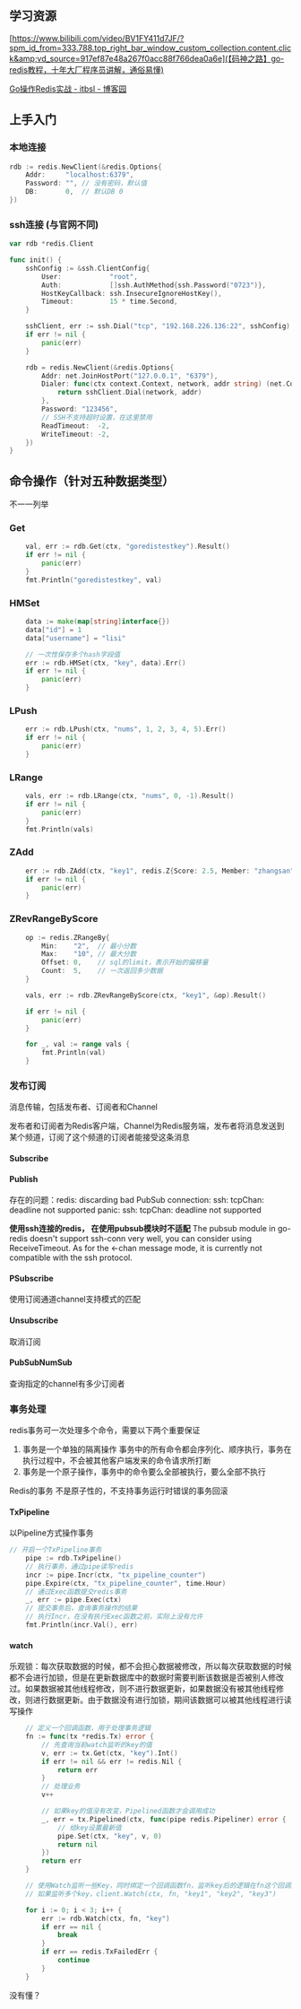 
## 学习资源

[https://www.bilibili.com/video/BV1FY411d7JF/?spm_id_from=333.788.top_right_bar_window_custom_collection.content.click&amp;vd_source=917ef87e48a267f0acc88f766dea0a6e](【码神之路】go-redis教程，十年大厂程序员讲解，通俗易懂)

[Go操作Redis实战 - itbsl - 博客园](https://www.cnblogs.com/itbsl/p/14198111.html#exists%E6%A3%80%E6%B5%8B%E7%BC%93%E5%AD%98%E9%A1%B9%E6%98%AF%E5%90%A6%E5%AD%98%E5%9C%A8)

## 上手入门

### 本地连接

```go
rdb := redis.NewClient(&redis.Options{
	Addr:	  "localhost:6379",
	Password: "", // 没有密码，默认值
	DB:		  0,  // 默认DB 0
})
```

### ssh连接 (与官网不同)

```go
var rdb *redis.Client

func init() {
	sshConfig := &ssh.ClientConfig{
		User:            "root",
		Auth:            []ssh.AuthMethod{ssh.Password("0723")},
		HostKeyCallback: ssh.InsecureIgnoreHostKey(),
		Timeout:         15 * time.Second,
	}

	sshClient, err := ssh.Dial("tcp", "192.168.226.136:22", sshConfig)
	if err != nil {
		panic(err)
	}

	rdb = redis.NewClient(&redis.Options{
		Addr: net.JoinHostPort("127.0.0.1", "6379"),
		Dialer: func(ctx context.Context, network, addr string) (net.Conn, error) {
			return sshClient.Dial(network, addr)
		},
		Password: "123456",
		// SSH不支持超时设置，在这里禁用
		ReadTimeout:  -2,
		WriteTimeout: -2,
	})
}
```

## 命令操作（针对五种数据类型）

不一一列举

### Get

```go
	val, err := rdb.Get(ctx, "goredistestkey").Result()
	if err != nil {
		panic(err)
	}
	fmt.Println("goredistestkey", val)
```

### HMSet

```go
	data := make(map[string]interface{})
	data["id"] = 1
	data["username"] = "lisi"

	// 一次性保存多个hash字段值
	err := rdb.HMSet(ctx, "key", data).Err()
	if err != nil {
		panic(err)
	}
```

### LPush

```go
	err := rdb.LPush(ctx, "nums", 1, 2, 3, 4, 5).Err()
	if err != nil {
		panic(err)
	}
```

### LRange

```go
	vals, err := rdb.LRange(ctx, "nums", 0, -1).Result()
	if err != nil {
		panic(err)
	}
	fmt.Println(vals)
```

### ZAdd

```go
	err := rdb.ZAdd(ctx, "key1", redis.Z{Score: 2.5, Member: "zhangsan"}).Err()
	if err != nil {
		panic(err)
	}
```

### ZRevRangeByScore

```go
	op := redis.ZRangeBy{
		Min:    "2",  // 最小分数
		Max:    "10", // 最大分数
		Offset: 0,    // sql的limit，表示开始的偏移量
		Count:  5,    // 一次返回多少数据
	}

	vals, err := rdb.ZRevRangeByScore(ctx, "key1", &op).Result()

	if err != nil {
		panic(err)
	}

	for _, val := range vals {
		fmt.Println(val)
	}
```

### 发布订阅

消息传输，包括发布者、订阅者和Channel

发布者和订阅者为Redis客户端，Channel为Redis服务端，发布者将消息发送到某个频道，订阅了这个频道的订阅者能接受这条消息

#### Subscribe

#### Publish

存在的问题：redis: discarding bad PubSub connection: ssh: tcpChan: deadline not supported
panic: ssh: tcpChan: deadline not supported

**使用ssh连接的redis， 在使用pubsub模块时不适配**
The pubsub module in go-redis doesn't support ssh-conn very well, you can consider using ReceiveTimeout. As for the <-chan message mode, it is currently not compatible with the ssh protocol.

#### PSubscribe

使用订阅通道channel支持模式的匹配

#### Unsubscribe

取消订阅

#### PubSubNumSub

查询指定的channel有多少订阅者

### 事务处理

redis事务可一次处理多个命令，需要以下两个重要保证

1. 事务是一个单独的隔离操作
   事务中的所有命令都会序列化、顺序执行，事务在执行过程中，不会被其他客户端发来的命令请求所打断
2. 事务是一个原子操作，事务中的命令要么全部被执行，要么全部不执行

Redis的事务 不是原子性的，不支持事务运行时错误的事务回滚

#### TxPipeline

以Pipeline方式操作事务

```go
// 开启一个TxPipeline事务
	pipe := rdb.TxPipeline()
	// 执行事务，通过pipe读写redis
	incr := pipe.Incr(ctx, "tx_pipeline_counter")
	pipe.Expire(ctx, "tx_pipeline_counter", time.Hour)
	// 通过Exec函数提交redis事务
	_, err := pipe.Exec(ctx)
	// 提交事务后，查询事务操作的结果
	// 执行Incr，在没有执行Exec函数之前，实际上没有允许
	fmt.Println(incr.Val(), err)
```

#### watch

乐观锁：每次获取数据的时候，都不会担心数据被修改，所以每次获取数据的时候都不会进行加锁，但是在更新数据库中的数据时需要判断该数据是否被别人修改过。如果数据被其他线程修改，则不进行数据更新，如果数据没有被其他线程修改，则进行数据更新。由于数据没有进行加锁，期间该数据可以被其他线程进行读写操作

```go
	// 定义一个回调函数，用于处理事务逻辑
	fn := func(tx *redis.Tx) error {
		// 先查询当前watch监听的key的值
		v, err := tx.Get(ctx, "key").Int()
		if err != nil && err != redis.Nil {
			return err
		}
		// 处理业务
		v++

		// 如果key的值没有改变，Pipelined函数才会调用成功
		_, err = tx.Pipelined(ctx, func(pipe redis.Pipeliner) error {
			// 给key设置最新值
			pipe.Set(ctx, "key", v, 0)
			return nil
		})
		return err
	}

	// 使用Watch监听一些Key，同时绑定一个回调函数fn，监听key后的逻辑在fn这个回调函数里面
	// 如果监听多个key，client.Watch(ctx, fn, "key1", "key2", "key3")

	for i := 0; i < 3; i++ {
		err := rdb.Watch(ctx, fn, "key")
		if err == nil {
			break
		}
		if err == redis.TxFailedErr {
			continue
		}
	}
```

没有懂？
